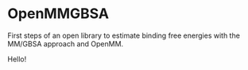 # OpenMMGBSA

First steps of an open library to estimate binding free energies with the MM/GBSA approach and OpenMM.

Hello!
